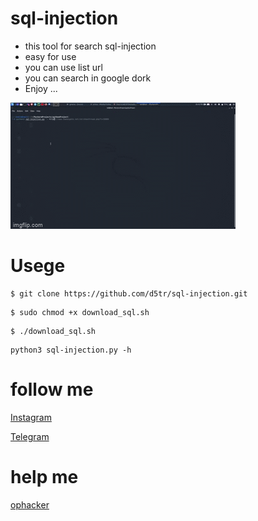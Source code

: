 # sql-injection

* this tool for search sql-injection
* easy for use 
* you can use list url 
* you can search in google dork
* Enjoy ...

![sql-injection](https://github.com/d5tr/sql-injection/blob/main/571ss8.gif)

# Usege

```
$ git clone https://github.com/d5tr/sql-injection.git
```
```
$ sudo chmod +x download_sql.sh
```
```
$ ./download_sql.sh
```
```
python3 sql-injection.py -h
```

# follow me

[Instagram](https://instagram.com/d_5tr)


[Telegram](https://t.me/d5tr_Cyber)

# help me 

[ophacker](https://github.com/KalidOp)
